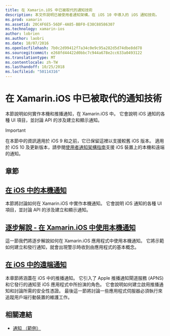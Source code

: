 ```yaml
---
title: 在 Xamarin.iOS 中已被取代的通知技術
description: 本文件說明已被使用者通知架構，在 iOS 10 中導入的 iOS 通知技術。
ms.prod: xamarin
ms.assetid: 20C4F6E5-56DF-4A85-BBF0-E38C88586307
ms.technology: xamarin-ios
author: lobrien
ms.author: laobri
ms.date: 10/07/2016
ms.openlocfilehash: 7b0c2d99412f7a34c0e9c95a282d5d74dbe8dd78
ms.sourcegitcommit: e268fd44422d0bbc7c944a678e2cc633a0493122
ms.translationtype: MT
ms.contentlocale: zh-TW
ms.lasthandoff: 10/25/2018
ms.locfileid: "50114316"
---
```

# <a name="deprecated-notification-technologies-in-xamarinios"></a>在 Xamarin.iOS 中已被取代的通知技術

本節說明如何實作本機和推播通知，在 Xamarin.iOS 中。 它會說明 iOS 通知的各種 UI 項目，並討論 API 的涉及建立和顯示通知。

> [!IMPORTANT]
> 在本節中的資訊適用於 iOS 9 和之前，它已保留這裡以支援較舊 iOS 版本。 適用於 iOS 10 及更新版本，請參閱[使用者通知架構指南](~/ios/platform/user-notifications/index.md)支援 iOS 裝置上的本機和遠端的通知。

## <a name="sections"></a>章節

<a name="Local Notifications In iOS" />

##  <a name="local-notifications-in-ioslocal-notifications-in-iosmd"></a>[在 iOS 中的本機通知](local-notifications-in-ios.md)

本節將討論如何在 Xamarin.iOS 中實作本機通知。 它會說明 iOS 通知的各種 UI 項目，並討論 API 的涉及建立和顯示通知。

<a name="Local Notifications Walkthrough" />

##  <a name="walkthrough---using-local-notifications-in-xamarinioslocal-notifications-in-ios-walkthroughmd"></a>[逐步解說 - 在 Xamarin.iOS 中使用本機通知](local-notifications-in-ios-walkthrough.md)

這一節我們將逐步解說如何在 Xamarin.iOS 應用程式中使用本機通知。 它將示範如何建立和發行通知，就會出現警示時收到由應用程式的基本概念。

<a name="Remote Notifications In iOS" />

##  <a name="remote-notifications-in-iosremote-notifications-in-iosmd"></a>[在 iOS 中的遠端通知](remote-notifications-in-ios.md)

本章節將涵蓋在 iOS 中的推播通知。 它引入了 Apple 推播通知閘道服務 (APNS) 和它發行的通知至 iOS 應用程式中所扮演的角色。 它會說明如何建立啟用推播通知和討論所需的安全性憑證。 最後這一節將討論一些應用程式伺服器必須執行來追蹤用戶端行動裝置的維護工作。

## <a name="related-links"></a>相關連結

- [通知 （範例）](https://developer.xamarin.com/samples/monotouch/Notifications/)
